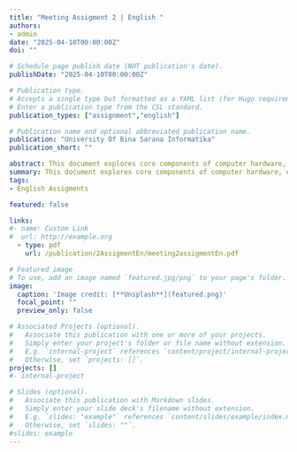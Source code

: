 ```yaml
---
title: "Meeting Assigment 2 | English "
authors:
- admin
date: "2025-04-10T00:00:00Z"
doi: ""

# Schedule page publish date (NOT publication's date).
publishDate: "2025-04-10T00:00:00Z"

# Publication type.
# Accepts a single type but formatted as a YAML list (for Hugo requirements).
# Enter a publication type from the CSL standard.
publication_types: ["assignment","english"]

# Publication name and optional abbreviated publication name.
publication: "University Of Bina Sarana Informatika"
publication_short: ""

abstract: This document explores core components of computer hardware, emphasizing their functionalities, evolution, and interconnections. Central to the discussion is the motherboard, referred to variably as the main board, system board, or logic board in Apple systems. The CPU (Central Processing Unit) serves as the computational brain, with modern implementations like the microprocessor—a single-chip CPU—highlighting advancements driven by Moore’s Law.
summary: This document explores core components of computer hardware, emphasizing their functionalities, evolution, and interconnections. Central to the discussion is the motherboard, referred to variably as the main board, system board, or logic board in Apple systems. The CPU (Central Processing Unit) serves as the computational brain, with modern implementations like the microprocessor—a single-chip CPU—highlighting advancements driven by Moore’s Law.  
tags:
- English Assigments

featured: false

links:
#- name: Custom Link
#  url: http://example.org
  - type: pdf
    url: /publication/2AssigmentEn/meeting2assigmentEn.pdf

# Featured image
# To use, add an image named `featured.jpg/png` to your page's folder. 
image:
  caption: 'Image credit: [**Unsplash**](featured.png)'
  focal_point: ""
  preview_only: false

# Associated Projects (optional).
#   Associate this publication with one or more of your projects.
#   Simply enter your project's folder or file name without extension.
#   E.g. `internal-project` references `content/project/internal-project/index.md`.
#   Otherwise, set `projects: []`.
projects: []
#- internal-project

# Slides (optional).
#   Associate this publication with Markdown slides.
#   Simply enter your slide deck's filename without extension.
#   E.g. `slides: "example"` references `content/slides/example/index.md`.
#   Otherwise, set `slides: ""`.
#slides: example
---
```


